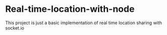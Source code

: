 # Real-time-location-with-node
This project is just a basic implementation of real time location sharing with socket.io
